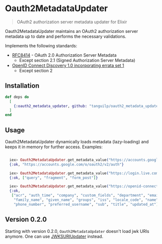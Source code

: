 # Oauth2MetadataUpdater

> OAuth2 authorization server metadata updater for Elixir

Oauth2MetadataUpdater maintains an OAuth2 authorization server metadata up to date and performs the necessary validations.

Implements the following standards:
- [RFC8414](https://tools.ietf.org/html/rfc8414) - OAuth 2.0 Authorization Server Metadata
	- Except section 2.1 (Signed Authorization Server Metadata)
- [OpenID Connect Discovery 1.0 incorporating errata set 1](https://openid.net/specs/openid-connect-discovery-1_0.html)
	- Except section 2

## Installation

```elixir
def deps do
  [
    {:oauth2_metadata_updater, github: "tanguilp/oauth2_metadata_updater", tag: "v0.2.0"}
  ]
end
```

## Usage

Oauth2MetadataUpdater dynamically loads metadata (lazy-loading) and keeps it in memory for further access. Examples:

```elixir

  iex> Oauth2MetadataUpdater.get_metadata_value("https://accounts.google.com", "authorization_endpoint", suffix: "openid-configuration")
  {:ok, "https://accounts.google.com/o/oauth2/v2/auth"}

  iex> Oauth2MetadataUpdater.get_metadata_value("https://login.live.com", "response_modes_supported", suffix: "openid-configuration")
  {:ok, ["query", "fragment", "form_post"]}

  iex> Oauth2MetadataUpdater.get_metadata_value("https://openid-connect.onelogin.com/oidc", "claims_supported", suffix: "openid-configuration", url_construction: :non_standard_append)
  {:ok,
   ["acr", "auth_time", "company", "custom_fields", "department", "email",
    "family_name", "given_name", "groups", "iss", "locale_code", "name",
    "phone_number", "preferred_username", "sub", "title", "updated_at"]}
```

## Version 0.2.0

Starting with version 0.2.0, `Oauth2MetadataUpdater` doesn't load jwk URIs anymore. One can use
[JWKSURIUpdater](https://github.com/tanguilp/jwks_uri_updater) instead.

